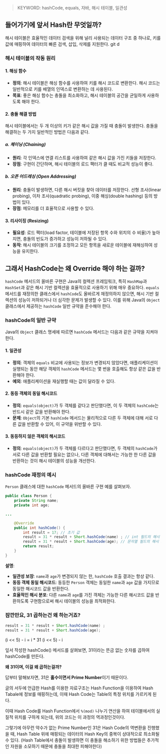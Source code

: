 > KEYWORD: hashCode, equals, 자바, 해시 테이블, 일관성

## 들어가기에 앞서 Hash란 무엇일까?


해시 테이블은 효율적인 데이터 검색을 위해 널리 사용되는 데이터 구조 중 하나로, 키를 값에 매핑하여 데이터의 빠른 검색, 삽입, 삭제를 지원한다.
git d


### 해시 테이블의 작동 원리

#### 1. 해싱 함수

- **정의**: 해시 테이블은 해싱 함수를 사용하여 키를 해시 코드로 변환한다. 해시 코드는 일반적으로 키를 배열의 인덱스로 변환하는 데 사용된다.
- **목표**: 좋은 해싱 함수는 충돌을 최소화하고, 해시 테이블의 공간을 균일하게 사용하도록 해야 한다.

#### 2. 충돌 해결 방법

해시 테이블에서는 두 개 이상의 키가 같은 해시 값을 가질 때 충돌이 발생한다. 충돌을 해결하는 두 가지 일반적인 방법은 다음과 같다.

##### a. 체이닝 (Chaining)

- **원리**: 각 인덱스에 연결 리스트를 사용하여 같은 해시 값을 가진 키들을 저장한다.
- **장점**: 구현이 간단하며, 해시 테이블의 로드 팩터가 클 때도 비교적 성능이 좋다.

##### b. 오픈 어드레싱 (Open Addressing)

- **원리**: 충돌이 발생하면, 다른 해시 버킷을 찾아 데이터를 저장한다. 선형 조사(linear probing), 이차 조사(quadratic probing), 이중 해싱(double hashing) 등의 방법이 있다.
- **장점**: 메모리를 더 효율적으로 사용할 수 있다.

#### 3. 리사이징 (Resizing)

- **필요성**: 로드 팩터(load factor, 테이블에 저장된 항목 수와 위치의 수 비율)가 높아지면, 충돌의 빈도가 증가하고 성능이 저하될 수 있다.
- **동작**: 해시 테이블의 크기를 조정하고 모든 항목을 새로운 테이블에 재해싱하여 성능을 유지한다.


## 그래서 HashCode는 왜 Override 해야 하는 걸까?

`hashCode` 메서드의 올바른 구현은 Java의 컬렉션 프레임워크, 특히 `HashMap`과 `HashSet`과 같은 해시 기반 컬렉션을 효율적으로 사용하기 위해 매우 중요하다. `equals` 메서드를 재정의한 클래스에서 `hashCode`도 올바르게 재정의하지 않으면, 해시 기반 컬렉션의 성능이 저하되거나 더 심각한 문제가 발생할 수 있다. 이를 위해 Java의 `Object` 클래스에서 제공하는 `hashCode` 일반 규약을 준수해야 한다.

### hashCode의 일반 규약

Java의 `Object` 클래스 명세에 따르면 `hashCode` 메서드는 다음과 같은 규약을 지켜야 한다.

#### 1. 일관성

- **정의**: 객체의 `equals` 비교에 사용되는 정보가 변경되지 않았다면, 애플리케이션이 실행되는 동안 해당 객체의 `hashCode` 메서드는 몇 번을 호출해도 항상 같은 값을 반환해야 한다.
- **예외**: 애플리케이션을 재실행할 때는 값이 달라질 수 있다.

#### 2. 동등 객체의 동일 해시코드

- **정의**: `equals(object)`가 두 객체를 같다고 판단했다면, 이 두 객체의 `hashCode`는 반드시 같은 값을 반환해야 한다.
- **문제**: `Object`의 기본 `hashCode` 메서드는 물리적으로 다른 두 객체에 대해 서로 다른 값을 반환할 수 있어, 이 규약을 위반할 수 있다.

#### 3. 동등하지 않은 객체의 해시코드

- **정의**: `equals(object)`가 두 객체를 다르다고 판단했다면, 두 객체의 `hashCode`가 서로 다른 값을 반환할 필요는 없으나, 다른 객체에 대해서는 가능한 한 다른 값을 반환하는 것이 해시 테이블의 성능을 개선한다.

### hashCode 재정의 예시

`Person` 클래스에 대한 `hashCode` 메서드의 올바른 구현 예를 살펴보자.


```java
public class Person {
    private String name;
    private int age;

...

    @Override
    public int hashCode() {
        int result = 17; // 초기 값
        result = 31 * result + Short.hashCode(name) ; // int 필드의 해시 코드 계산
        result = 31 * result + Short.hashCode(age); // 문자열 필드의 해시 코드
        return result;
    }
}


```
**설명**:

- **일관성 보장**: `name`과 `age`가 변경되지 않는 한, `hashCode` 호출 결과는 항상 같다.
- **동등 객체 동일 해시코드**: 동등한 `Person` 객체는 동일한 `name`과 `age` 값을 가지므로 동일한 해시코드 값을 반환한다.
- **효율적인 해시 분포**: 다른 `name`과 `age`를 가진 객체는 가능한 다른 해시코드 값을 반환하도록 구현함으로써 해시 테이블의 성능을 최적화한다.


### 잠깐만요, 31 곱하는건 왜 하는거죠?

```java
result = 31 * result + Short.hashCode(name) ;
result = 31 * result + Short.hashCode(age);
```


 
(i << 5) - i = i * 31
(i << 5) - i


잎서 작성한 hashCode() 메서드를 살펴보면, 31이라는 뜬금 없는 숫자를 곱하여 hashCode를 만든다.

**왜 31이며, 이걸 왜 곱하는걸까?**

답부터 말해보자면, 31은 **홀수이면서 Prime Number**이기 때문이다.

글의 서두에 언급한 Hash를 이용한 자료구조는 Hash Function을 이용하여 Hash Tabale에 정보를 매핑하는데, 이때 Hash Code는 Table의 특정 위치를 가르키게 된다. 

이때 Hash Code를 Hash Function에서 `%(mod)` 나누기 연산을 하여 테이블에서의 실질적 위치를 구하게 되는데, 위의 코드는 이 과정의 역과정인것이다.

그렇기에 아무런 약수가 없는 Prime Number인 31은 Hash Code의 역변환을 진행했을 때, Hash Table 위에 매핑되는 데이터의 Hash Key의 중복이 상대적으로 최소화될 수 있다. (Hash Table에서 충돌이 발생하면 이 충돌을 해소하기 위한 방법들은 추가적인 자원을 소모하기 때문에 충돌을 최대한 피해야한다)
